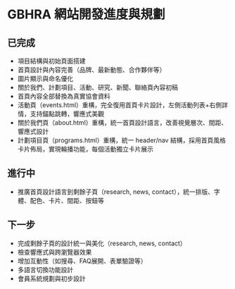 # GBHRA 網站開發進度與規劃

## 已完成
- 項目結構與初始頁面搭建
- 首頁設計與內容完善（品牌、最新動態、合作夥伴等）
- 圖片顯示與命名優化
- 關於我們、計劃項目、活動、研究、新聞、聯絡頁內容初稿
- 首頁內容全部替換為真實協會資料
- 活動頁（events.html）重構，完全復用首頁卡片設計，左側活動列表+右側詳情，支持錨點跳轉，響應式美觀
- 關於我們頁（about.html）重構，統一首頁設計語言，改善視覺層次、間距、響應式設計
- 計劃項目頁（programs.html）重構，統一 header/nav 結構，採用首頁風格卡片佈局，實現輪播功能，每個活動獨立卡片展示

## 進行中
- 推廣首頁設計語言到剩餘子頁（research, news, contact），統一排版、字體、配色、卡片、間距、按鈕等

## 下一步
- 完成剩餘子頁的設計統一與美化（research, news, contact）
- 檢查響應式與跨瀏覽器效果
- 增加互動性（如搜尋、FAQ展開、表單驗證等）
- 多語言切換功能設計
- 會員系統規劃與初步設計 